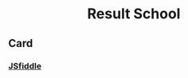 <h1 align="center">Result School</h1>

## Card

### [JSfiddle](https://jsfiddle.net/RedHeat/9hk5dcxa/)
